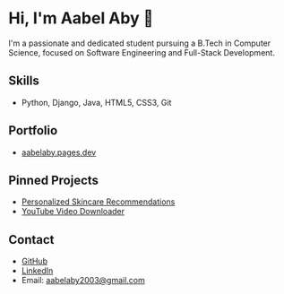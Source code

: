 # Hi, I'm Aabel Aby 👋

I'm a passionate and dedicated student pursuing a B.Tech in Computer Science, focused on Software Engineering and Full-Stack Development.

## Skills
- Python, Django, Java, HTML5, CSS3, Git

## Portfolio
- [aabelaby.pages.dev](https://aabelaby.pages.dev)

## Pinned Projects
- [Personalized Skincare Recommendations](https://github.com/aabelaby/Personalized-Skincare-Recommendations)
- [YouTube Video Downloader](https://github.com/aabelaby/YouTube-Vedio-Converter)

## Contact
- [GitHub](https://github.com/aabelaby)
- [LinkedIn](https://www.linkedin.com/in/aabelaby)
- Email: aabelaby2003@gmail.com
